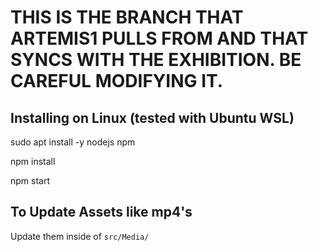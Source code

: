 # THIS IS THE BRANCH THAT ARTEMIS1 PULLS FROM AND THAT SYNCS WITH THE EXHIBITION. BE CAREFUL MODIFYING IT.


## Installing on Linux (tested with Ubuntu WSL)

sudo apt install -y nodejs npm

npm install

npm start


## To Update Assets like mp4's

Update them inside of `src/Media/`
